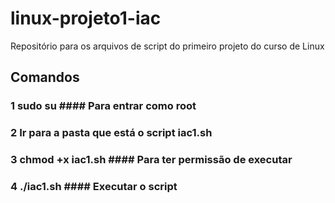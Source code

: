 # linux-projeto1-iac
Repositório para os arquivos de script do primeiro projeto do curso de Linux

## Comandos

### 1 sudo su #### Para entrar como root
### 2 Ir para a pasta que está o script iac1.sh
### 3 chmod +x iac1.sh #### Para ter permissão de executar
### 4 ./iac1.sh #### Executar o script
